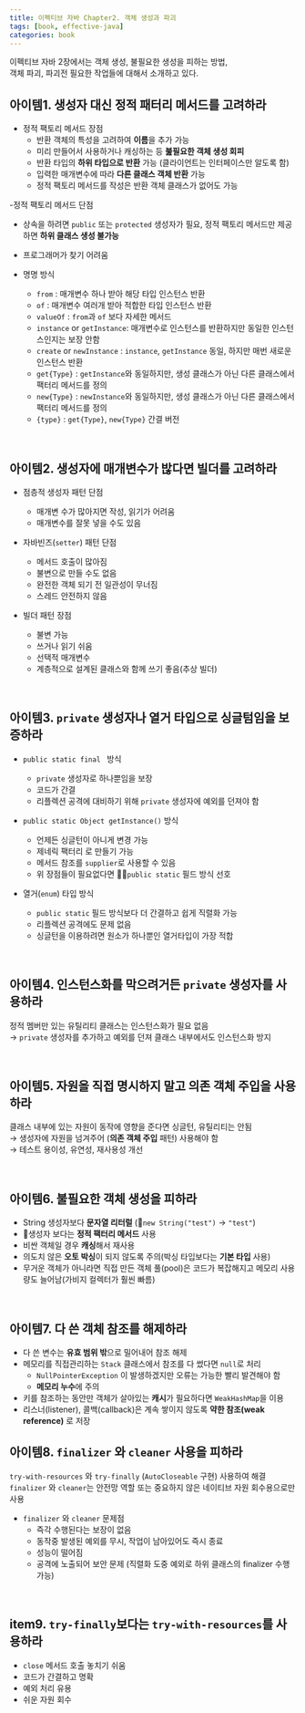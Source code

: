```yaml
---
title: 이펙티브 자바 Chapter2. 객체 생성과 파괴
tags: [book, effective-java]
categories: book
---
```



이펙티브 자바 2장에서는 객체 생성, 불필요한 생성을 피하는 방법,  
객체 파괴, 파괴전 필요한 작업들에 대해서 소개하고 있다.

<!--more-->

## 아이템1. 생성자 대신 정적 패터리 메서드를 고려하라

- 정적 팩토리 메서드 장점
  - 반환 객체의 특성을 고려하여 **이름**을 추가 가능
  - 미리 만들어서 사용하거나 캐싱하는 등 **붎필요한 객체 생성 회피**
  - 반환 타입의 **하위 타입으로 반환** 가능 (클라이언트는 인터페이스만 알도록 함)
  - 입력한 매개변수에 따라 **다른 클래스 객체 반환** 가능
  - 정적 팩토리 메서드를 작성은 반환 객체 클래스가 없어도 가능

-정적 팩토리 메서드 단점
  - 상속을 하려면 `public` 또는 `protected` 생성자가 필요, 정적 팩토리 메서드만 제공하면 **하위 클래스 생성 불가능**
  - 프로그래머가 찾기 어려움

- 명명 방식
  - `from` : 매개변수 하나 받아 해당 타입 인스턴스 반환
  - `of` : 매개변수 여러개 받아 적합한 타입 인스턴스 반환
  - `valueOf` : `from`과 `of` 보다 자세한 메서드
  - `instance` or `getInstance`: 매개변수로 인스턴스를 반환하지만 동일한 인스턴스인지는 보장 안함
  - `create` or `newInstance` : `instance`, `getInstance` 동일, 하지만 매번 새로운 인스턴스 반환
  - `get{Type}` : `getInstance`와 동일하지만, 생성 클래스가 아닌 다른 클래스에서 팩터리 메서드를 정의
  - `new{Type}` : `newInstance`와 동일하지만, 생성 클래스가 아닌 다른 클래스에서 팩터리 메서드를 정의
  - `{type}` :  `get{Type}`, `new{Type}` 간결 버전

<br/>

## 아이템2. 생성자에 매개변수가 밚다면 빌더를 고려하라

- 점층적 생성자 패턴 단점
  - 매개변 수가 많아지면 작성, 읽기가 어려움
  - 매개변수를 잘못 넣을 수도 있음  

- 자바빈즈(`setter`) 패턴 단점
  - 메서드 호출이 많아짐
  - 불변으로 만들 수도 없음
  - 완전한 객체 되기 전 일관성이 무너짐
  - 스레드 안전하지 않음

- 빌더 패턴 장점
  - 불변 가능
  - 쓰거나 읽기 쉬움
  - 선택적 매개변수
  - 계층적으로 설계된 클래스와 함께 쓰기 좋음(추상 빌더)

<br/>

## 아이템3. `private` 생성자나 열거 타입으로 싱글텀임을 보증하라

- `public static final `  방식
  - `private` 생성자로 하나뿐임을 보장
  - 코드가 간결
  - 리플렉션 공격에 대비하기 위해 `private` 생성자에 예외를 던져야 함
  
- `public static Object getInstance()` 방식
  - 언제든 싱글턴이 아니게 변경 가능
  - 제네릭 팩터리 로 만들기 가능
  - 메서드 참조를 `supplier`로 사용할 수 있음
  - 위 장점들이 필요없다면 ￿￿`public static` 필드 방식 선호

- 열거(`enum`) 타입 방식
  - `public static` 필드 방식보다 더 간결하고 쉽게 직렬화 가능
  - 리플렉션 공격에도 문제 없음
  - 싱글턴을 이용하려면 원소가 하나뿐인 열거타입이 가장 적합

 
<br/>

## 아이템4. 인스턴스화를 막으려거든 `private` 생성자를 사용하라

정적 멤버만 있는 유틸리티 클래스는 인스턴스화가 필요 없음  
→ `private` 생성자를 추가하고 예외를 던져 클래스 내부에서도 인스턴스화 방지

<br/>

## 아이템5. 자원을 직접 명시하지 말고 의존 객체 주입을 사용하라

클래스 내부에 있는 자원이 동작에 영향을 준다면 싱글턴, 유틸리티는 안됨  
→ 생성자에 자원을 넘겨주어 (**의존 객체 주입** 패턴) 사용해야 함  
→ 테스트 용이성, 유연성, 재사용성 개선

<br/>


## 아이템6. 불필요한 객체 생성을 피하라

- String 생성자보다 **문자열 리터럴** (￿`new String("test")` → `"test"`)
- ￿생성자 보다는 **정적 팩터리 메서드** 사용
- 비싼 객체일 경우 **캐싱**해서 재사용
- 의도치 않은 **오토 박싱**이 되지 않도록 주의(박싱 타입보다는 **기본 타입** 사용)  
- 무거운 객체가 아니라면 직접 만든 객체 풀(pool)은 코드가 복잡해지고 메모리 사용량도 늘어남(가비지 컬렉터가 훨씬 빠름)

<br/>

## 아이템7. 다 쓴 객체 참조를 해제하라

- 다 쓴 변수는 **유효 범위 밖**으로 밀어내어 참조 해제
- 메모리를 직접관리하는 `Stack` 클래스에서 참조를 다 썼다면 `null`로 처리
  - `NullPointerException` 이 발생하겠지만 오류는 가능한 빨리 발견해야 함
  - **메모리 누수**에 주의
- 키를 참조하는 동안만 객체가 살아있는 **캐시**가 필요하다면 `WeakHashMap`을 이용
- 리스너(listener), 콜백(callback)은 계속 쌓이지 않도록 **약한 참조(weak reference)** 로 저장

## 아이템8. `finalizer` 와 `cleaner` 사용을 피하라

`try-with-resources` 와 `try-finally` (`AutoCloseable` 구현) 사용하여 해결    
`finalizer` 와 `cleaner`는 안전망 역할 또는 중요하지 않은 네이티브 자원 회수용으로만 사용

- `finalizer` 와 `cleaner` 문제점
  - 즉각 수행된다는 보장이 없음
  - 동작중 발생된 예외를 무시, 작업이 남아있어도 즉시 종료
  - 성능이 떨어짐
  - 공격에 노출되어 보안 문제 (직렬화 도중 예외로 하위 클래스의 finalizer 수행 가능)

<br/>

## item9. `try-finally`보다는 `try-with-resources`를 사용하라

- `close` 메서드 호출 놓치기 쉬움
- 코드가 간결하고 명확
- 예외 처리 유용
- 쉬운 자원 회수
